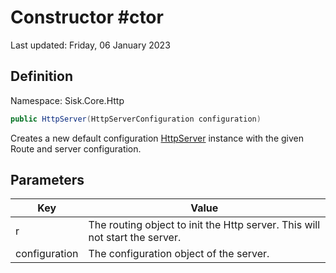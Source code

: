 # Constructor #ctor
Last updated: Friday, 06 January 2023

## Definition
Namespace: Sisk.Core.Http

```csharp
public HttpServer(HttpServerConfiguration configuration)
```

Creates a new default configuration [HttpServer](/spec/Sisk/Core/Http/HttpServer) instance with the given Route and server configuration.

## Parameters

| Key | Value |
| --- | --- |
| r | The routing object to init the Http server. This will not start the server. | 
| configuration | The configuration object of the server. | 

